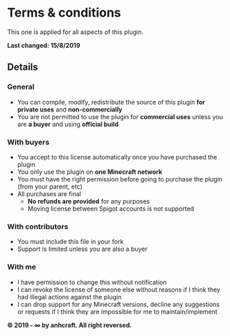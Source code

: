 # Terms & conditions

This one is applied for all aspects of this plugin.

**Last changed: 15/8/2019**

## Details

### General
- You can compile, modify, redistribute the source of this plugin **for private uses** and **non-commercially**
- You are not permitted to use the plugin for **commercial uses** unless you are **a buyer** and using **official build**

### With buyers

- You accept to this license automatically once you have purchased the plugin
- You only use the plugin on **one Minecraft network**
- You must have the right permission before going to purchase the plugin (from your parent, etc)
- All purchases are final
    - **No refunds are provided** for any purposes
    - Moving license between Spigot accounts is not supported

### With contributors

- You must include this file in your fork
- Support is limited unless you are also a buyer

### With me

- I have permission to change this without notification
- I can revoke the license of someone else without reasons if I think they had illegal actions against the plugin
- I can drop support for any Minecraft versions, decline any suggestions or requests if I think they are impossible for me to maintain/implement

**&copy; 2019 - ∞ by anhcraft. All right reversed.**
